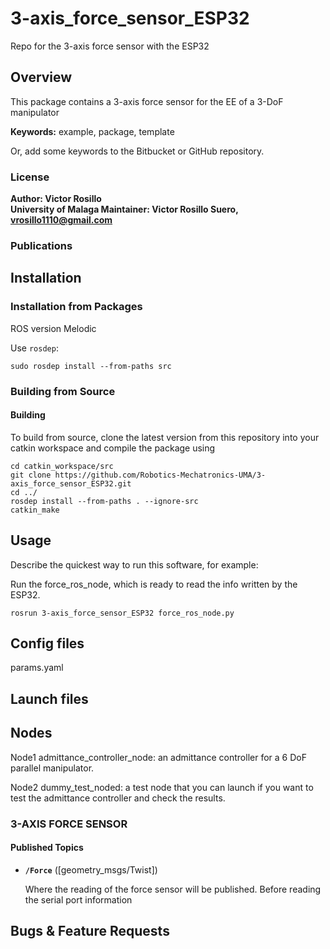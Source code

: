 # 3-axis_force_sensor_ESP32
Repo for the 3-axis force sensor with the ESP32

## Overview

This package contains a 3-axis force sensor for the EE of a 3-DoF manipulator

**Keywords:** example, package, template

Or, add some keywords to the Bitbucket or GitHub repository.

### License

**Author: Victor Rosillo<br />
University of Malaga
Maintainer: Victor Rosillo Suero, vrosillo1110@gmail.com**

<!-- This is research code, expect that it changes often and any fitness for a particular purpose is disclaimed. -->

<!-- [![Build Status](http://rsl-ci.ethz.ch/buildStatus/icon?job=ros_best_practices)](http://rsl-ci.ethz.ch/job/ros_best_practices/) -->

<!-- ![Delta manipulator](images/Delta_Manipulator.jpeg) -->


### Publications

## Installation

### Installation from Packages
ROS version Melodic
    
Use `rosdep`:

	sudo rosdep install --from-paths src

### Building from Source

#### Building

To build from source, clone the latest version from this repository into your catkin workspace and compile the package using

	cd catkin_workspace/src
	git clone https://github.com/Robotics-Mechatronics-UMA/3-axis_force_sensor_ESP32.git
	cd ../
	rosdep install --from-paths . --ignore-src
	catkin_make

## Usage

Describe the quickest way to run this software, for example:

Run the force_ros_node, which is ready to read the info written by the ESP32.

	rosrun 3-axis_force_sensor_ESP32 force_ros_node.py


## Config files

params.yaml

## Launch files


## Nodes

Node1 admittance_controller_node: an admittance controller for a 6 DoF parallel manipulator.

Node2 dummy_test_noded: a test node that you can launch if you want to test the admittance controller and check the results.

### 3-AXIS FORCE SENSOR

#### Published Topics

* **`/Force`** ([geometry_msgs/Twist])

	Where the reading of the force sensor will be published. Before reading the serial port information



## Bugs & Feature Requests
